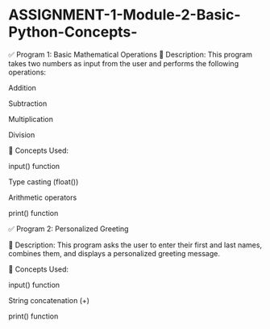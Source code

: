 # ASSIGNMENT-1-Module-2-Basic-Python-Concepts-
✅ Program 1: Basic Mathematical Operations
📌 Description:
This program takes two numbers as input from the user and performs the following operations:

Addition

Subtraction

Multiplication

Division

🧠 Concepts Used:

input() function

Type casting (float())

Arithmetic operators

print() function


✅ Program 2: Personalized Greeting

📌 Description:
This program asks the user to enter their first and last names, combines them, and displays a personalized greeting message.

🧠 Concepts Used:

input() function

String concatenation (+)

print() function
